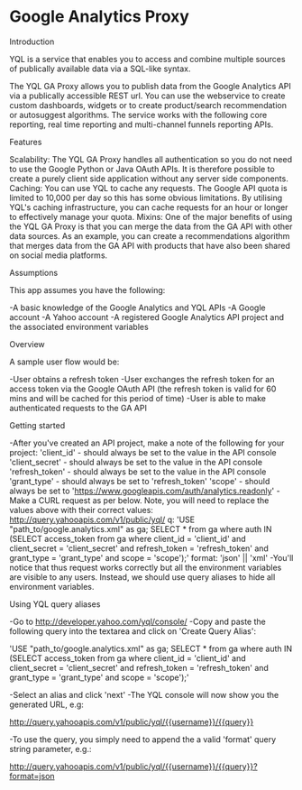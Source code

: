 Google Analytics Proxy
======================

Introduction

YQL is a service that enables you to access and combine multiple sources of publically available data via a SQL-like syntax.

The YQL GA Proxy allows you to publish data from the Google Analytics API via a publically accessible REST url. You can use the webservice to create custom dashboards, widgets or to create product/search recommendation or autosuggest algorithms. The service works with the following core reporting, real time reporting and multi-channel funnels reporting APIs.

Features

Scalability: The YQL GA Proxy handles all authentication so you do not need to use the Google Python or Java OAuth APIs. It is therefore possible to create a purely client side application without any server side components.
Caching: You can use YQL to cache any requests. The Google API quota is limited to 10,000 per day so this has some obvious limitations. By utilising YQL's caching infrastructure, you can cache requests for an hour or longer to effectively manage your quota.
Mixins: One of the major benefits of using the YQL GA Proxy is that you can merge the data from the GA API with other data sources. As an example, you can create a recommendations algorithm that merges data from the GA API with products that have also been shared on social media platforms.

Assumptions

This app assumes you have the following:

-A basic knowledge of the Google Analytics and YQL APIs
-A Google account
-A Yahoo account
-A registered Google Analytics API project and the associated environment variables

Overview

A sample user flow would be:

-User obtains a refresh token
-User exchanges the refresh token for an access token via the Google OAuth API (the refresh token is valid for 60 mins and will be cached for this period of time)
-User is able to make authenticated requests to the GA API

Getting started

-After you've created an API project, make a note of the following for your project:
'client_id' - should always be set to the value in the API console
'client_secret' - should always be set to the value in the API console
'refresh_token' - should always be set to the value in the API console
'grant_type' - should always be set to 'refresh_token'
'scope' - should always be set to 'https://www.googleapis.com/auth/analytics.readonly'
-Make a CURL request as per below. Note, you will need to replace the values above with their correct values:
http://query.yahooapis.com/v1/public/yql/
q: 'USE "path_to/google.analytics.xml" as ga; SELECT * from ga where auth IN (SELECT access_token from ga where client_id = 'client_id' and client_secret = 'client_secret' and refresh_token = 'refresh_token' and grant_type = 'grant_type' and scope = 'scope');'
format: 'json' || 'xml'
-You'll notice that thus request works correctly but all the environment variables are visible to any users. Instead, we should use query aliases to hide all environment variables.

Using YQL query aliases

-Go to http://developer.yahoo.com/yql/console/
-Copy and paste the following query into the textarea and click on 'Create Query Alias':

'USE "path_to/google.analytics.xml" as ga; SELECT * from ga where auth IN (SELECT access_token from ga where client_id = 'client_id' and client_secret = 'client_secret' and refresh_token = 'refresh_token' and grant_type = 'grant_type' and scope = 'scope');'

-Select an alias and click 'next'
-The YQL console will now show you the generated URL, e.g:

http://query.yahooapis.com/v1/public/yql/{{username}}/{{query}}

-To use the query, you simply need to append the a valid 'format' query string parameter, e.g.:

http://query.yahooapis.com/v1/public/yql/{{username}}/{{query}}?format=json
